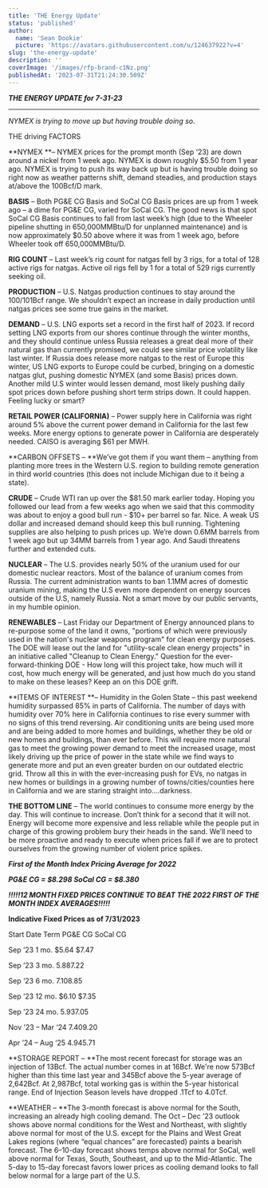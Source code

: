 ```yaml
---
title: 'THE Energy Update'
status: 'published'
author:
  name: 'Sean Dookie'
  picture: 'https://avatars.githubusercontent.com/u/124637922?v=4'
slug: 'the-energy-update'
description: ''
coverImage: '/images/rfp-brand-c1Nz.png'
publishedAt: '2023-07-31T21:24:30.509Z'
---
```


***THE ENERGY UPDATE for 7-31-23***

---

*NYMEX is trying to move up but having trouble doing so.*

THE driving FACTORS

\*\*NYMEX \*\*– NYMEX prices for the prompt month (Sep ’23) are down around a nickel from 1 week ago. NYMEX is down roughly $5.50 from 1 year ago. NYMEX is trying to push its way back up but is having trouble doing so right now as weather patterns shift, demand steadies, and production stays at/above the 100Bcf/D mark.

**BASIS** – Both PG&E CG Basis and SoCal CG Basis prices are up from 1 week ago – a dime for PG&E CG, varied for SoCal CG. The good news is that spot SoCal CG Basis continues to fall from last week’s high (due to the Wheeler pipeline shutting in 650,000MMBtu/D for unplanned maintenance) and is now approximately $0.50 above where it was from 1 week ago, before Wheeler took off 650,000MMBtu/D.

**RIG COUNT** – Last week’s rig count for natgas fell by 3 rigs, for a total of 128 active rigs for natgas. Active oil rigs fell by 1 for a total of 529 rigs currently seeking oil.

**PRODUCTION** – U.S. Natgas production continues to stay around the 100/101Bcf range. We shouldn’t expect an increase in daily production until natgas prices see some true gains in the market.

**DEMAND** – U.S. LNG exports set a record in the first half of 2023. If record setting LNG exports from our shores continue through the winter months, and they should continue unless Russia releases a great deal more of their natural gas than currently promised, we could see similar price volatility like last winter. If Russia does release more natgas to the rest of Europe this winter, US LNG exports to Europe could be curbed, bringing on a domestic natgas glut, pushing domestic NYMEX (and some Basis) prices down. Another mild U.S winter would lessen demand, most likely pushing daily spot prices down before pushing short term strips down. It could happen. Feeling lucky or smart?

**RETAIL POWER (CALIFORNIA)** – Power supply here in California was right around 5% above the current power demand in California for the last few weeks. More energy options to generate power in California are desperately needed. CAISO is averaging $61 per MWH.

\*\*CARBON OFFSETS – \*\*We’ve got them if you want them – anything from planting more trees in the Western U.S. region to building remote generation in third world countries (this does not include Michigan due to it being a state).

**CRUDE** – Crude WTI ran up over the $81.50 mark earlier today. Hoping you followed our lead from a few weeks ago when we said that this commodity was about to enjoy a good bull run - $10+ per barrel so far. Nice. A weak US dollar and increased demand should keep this bull running. Tightening supplies are also helping to push prices up. We’re down 0.6MM barrels from 1 week ago but up 34MM barrels from 1 year ago. And Saudi threatens further and extended cuts.

**NUCLEAR** – The U.S. provides nearly 50% of the uranium used for our domestic nuclear reactors. Most of the balance of uranium comes from Russia. The current administration wants to ban 1.1MM acres of domestic uranium mining, making the U.S even more dependent on energy sources outside of the U.S, namely Russia. Not a smart move by our public servants, in my humble opinion.

**RENEWABLES** – Last Friday our Department of Energy announced plans to re-purpose some of the land it owns, "portions of which were previously used in the nation's nuclear weapons program" for clean energy purposes. The DOE will lease out the land for "utility-scale clean energy projects" in an initiative called "Cleanup to Clean Energy." Question for the ever-forward-thinking DOE - How long will this project take, how much will it cost, how much energy will be generated, and just how much do you stand to make on these leases? Keep an on this DOE grift.

\*\*ITEMS OF INTEREST \*\*– Humidity in the Golen State – this past weekend humidity surpassed 85% in parts of California. The number of days with humidity over 70% here in California continues to rise every summer with no signs of this trend reversing. Air conditioning units are being used more and are being added to more homes and buildings, whether they be old or new homes and buildings, than ever before. This will require more natural gas to meet the growing power demand to meet the increased usage, most likely driving up the price of power in the state while we find ways to generate more and put an even greater burden on our outdated electric grid. Throw all this in with the ever-increasing push for EVs, no natgas in new homes or buildings in a growing number of towns/cities/counties here in California and we are staring straight into….darkness.

**THE BOTTOM LINE** – The world continues to consume more energy by the day. This will continue to increase. Don’t think for a second that it will not. Energy will become more expensive and less reliable while the people put in charge of this growing problem bury their heads in the sand. We’ll need to be more proactive and ready to execute when prices fall if we are to protect ourselves from the growing number of violent price spikes.

***First of the Month Index Pricing Average for 2022***

***PG&E CG = $8.298 SoCal CG = $8.380***

***!!!!!12 MONTH FIXED PRICES CONTINUE TO BEAT THE 2022 FIRST OF THE MONTH INDEX AVERAGES!!!!!***

**Indicative Fixed Prices as of 7/31/2023**

Start Date Term PG&E CG SoCal CG

Sep ’23 1 mo. $5.64 $7.47

Sep ’23 3 mo. $5.88 $7.22

Sep ‘23 6 mo. $7.10 $8.85

Sep ’23 12 mo. $6.10 $7.35

Sep ’23 24 mo. $5.93 $7.05

Nov ’23 – Mar ‘24 $7.40 $9.20

Apr ’24 – Aug ‘25 $4.94 $5.71

\*\*STORAGE REPORT – \*\*The most recent forecast for storage was an injection of 13Bcf. The actual number comes in at 16Bcf. We're now 573Bcf higher than this time last year and 345Bcf above the 5-year average of 2,642Bcf. At 2,987Bcf, total working gas is within the 5-year historical range. End of Injection Season levels have dropped .1Tcf to 4.0Tcf.

\*\*WEATHER – \*\*The 3-month forecast is above normal for the South, increasing an already high cooling demand. The Oct – Dec ’23 outlook shows above normal conditions for the West and Northeast, with slightly above normal for most of the U.S. except for the Plains and West Great Lakes regions (where “equal chances” are forecasted) paints a bearish forecast. The 6–10-day forecast shows temps above normal for SoCal, well above normal for Texas, South, Southeast, and up to the Mid-Atlantic. The 5-day to 15-day forecast favors lower prices as cooling demand looks to fall below normal for a large part of the U.S.

